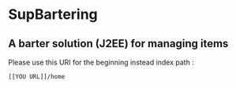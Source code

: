 # SupBartering 
## A barter solution (J2EE) for managing items

Please use this URI for the beginning instead index path : 
```
[[YOU URL]]/home
```
